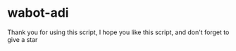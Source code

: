 # wabot-adi
Thank you for using this script, I hope you like this script, and don't forget to give a star
